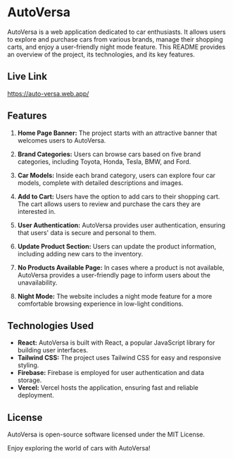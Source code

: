 # AutoVersa

AutoVersa is a web application dedicated to car enthusiasts. It allows users to explore and purchase cars from various brands, manage their shopping carts, and enjoy a user-friendly night mode feature. This README provides an overview of the project, its technologies, and its key features.


## Live Link
https://auto-versa.web.app/



## Features

1. **Home Page Banner:** The project starts with an attractive banner that welcomes users to AutoVersa.

2. **Brand Categories:** Users can browse cars based on five brand categories, including Toyota, Honda, Tesla, BMW, and Ford.

3. **Car Models:** Inside each brand category, users can explore four car models, complete with detailed descriptions and images.

4. **Add to Cart:** Users have the option to add cars to their shopping cart. The cart allows users to review and purchase the cars they are interested in.

5. **User Authentication:** AutoVersa provides user authentication, ensuring that users' data is secure and personal to them.

6. **Update Product Section:** Users can update the product information, including adding new cars to the inventory.

7. **No Products Available Page:** In cases where a product is not available, AutoVersa provides a user-friendly page to inform users about the unavailability.

8. **Night Mode:** The website includes a night mode feature for a more comfortable browsing experience in low-light conditions.

## Technologies Used

- **React:** AutoVersa is built with React, a popular JavaScript library for building user interfaces.
- **Tailwind CSS:** The project uses Tailwind CSS for easy and responsive styling.
- **Firebase:** Firebase is employed for user authentication and data storage.
- **Vercel:** Vercel hosts the application, ensuring fast and reliable deployment.




## License

AutoVersa is open-source software licensed under the MIT License.

Enjoy exploring the world of cars with AutoVersa!
